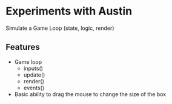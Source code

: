 # Experiments with Austin

Simulate a Game Loop (state, logic, render)

## Features

- Game loop
  - inputs()
  - update()
  - render()
  - events()
- Basic ability to drag the mouse to change the size of the box
